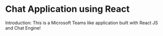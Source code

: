 # Chat Application using React

Introduction: 
This is a Microsoft Teams like application built with React JS and Chat Engine!





